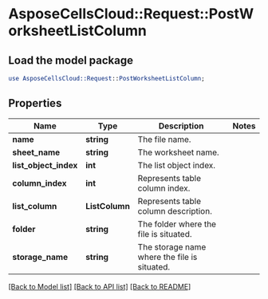 # AsposeCellsCloud::Request::PostWorksheetListColumn 

## Load the model package
```perl
use AsposeCellsCloud::Request::PostWorksheetListColumn;
```

## Properties
Name | Type | Description | Notes
------------ | ------------- | ------------- | -------------
**name** | **string** | The file name. |
**sheet_name** | **string** | The worksheet name. |
**list_object_index** | **int** | The list object index. |
**column_index** | **int** | Represents table column index. |
**list_column** | **ListColumn** | Represents table column description. |
**folder** | **string** | The folder where the file is situated. |
**storage_name** | **string** | The storage name where the file is situated. |  

[[Back to Model list]](../README.md#documentation-for-requests) [[Back to API list]](../README.md#documentation-for-api-endpoints) [[Back to README]](../README.md)

